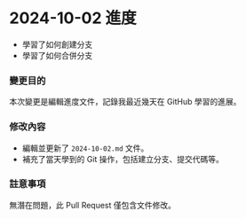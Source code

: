 # 2024-10-02 進度
- 學習了如何創建分支
- 學習了如何合併分支
### 變更目的
本次變更是編輯進度文件，記錄我最近幾天在 GitHub 學習的進展。

### 修改內容
- 編輯並更新了 `2024-10-02.md` 文件。
- 補充了當天學到的 Git 操作，包括建立分支、提交代碼等。

### 註意事項
無潛在問題，此 Pull Request 僅包含文件修改。
